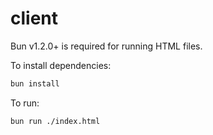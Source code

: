 # client

Bun v1.2.0+ is required for running HTML files.

To install dependencies:

```bash
bun install
```

To run:

```bash
bun run ./index.html
```
